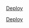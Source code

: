 
[Deploy](https://Heroku.com/deploy)

[Deploy](https://Okteto.comhttps://cloud.okteto.com/?_gl=1*kdurj7*_ga*MTQ5MzgxNDYuMTY1MjAyNzIxNw..*_ga_KSKZWJHTJZ*MTY1NDM0NDIzMS41LjEuMTY1NDM0NDI2Ny4w#/spaces/attitudeking143/deploy)
